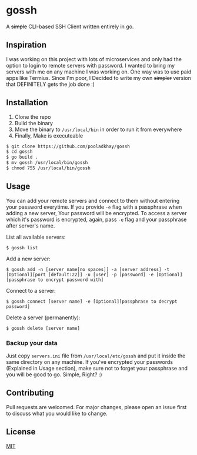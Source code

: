 # gossh
A ~~simple~~ CLI-based SSH Client written entirely in go.

## Inspiration
I was working on this project with lots of microservices and only had the option to login to remote servers with password. I wanted to bring my servers with me on any machine I was working on. One way was to use paid apps like Termius. Since I'm poor, I Decided to write my own ~~simpler~~ version that DEFINITELY gets the job done :)

## Installation
1) Clone the repo
2) Build the binary
3) Move the binary to ```/usr/local/bin``` in order to run it from everywhere
4) Finally, Make is executeable
```bash
$ git clone https://github.com/pooladkhay/gossh
$ cd gossh
$ go build .
$ mv gossh /usr/local/bin/gossh
$ chmod 755 /usr/local/bin/gossh
```

## Usage
You can add your remote servers and connect to them without entering your password everytime.
If you provide ```-e``` flag with a passphrase when adding a new server, Your password will be encrypted.
To access a server which it's password is encrypted, again, pass ```-e``` flag and your passphrase after server's name.

List all available servers:

```$ gossh list```


Add a new server:

```$ gossh add -n [server name[no spaces]] -a [server address] -t [Optional][port [default:22]] -u [user] -p [password] -e [Optional][passphrase to encrypt password with]```


Connect to a server:

```$ gossh connect [server name] -e [Optional][passphrase to decrypt password]```


Delete a server (permanently):

```$ gossh delete [server name]```

### Backup your data
Just copy ```servers.ini``` file from ```/usr/local/etc/gossh``` and put it inside the same directory on any machine.
If you've encrypted your passwords (Explained in Usage section), make sure not to forget your passphrase and you will be good to go.
Simple, Right? :)

## Contributing
Pull requests are welcomed. For major changes, please open an issue first to discuss what you would like to change.

## License
[MIT](https://github.com/pooladkhay/gossh/blob/main/LICENSE)
